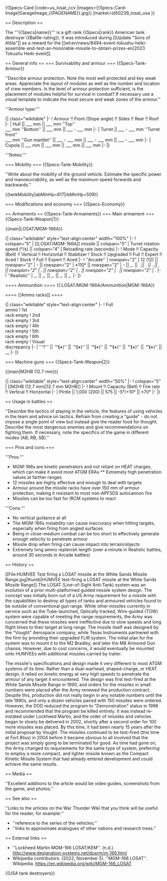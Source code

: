 {{Specs-Card
|code=us_losat_ccv
|images={{Specs-Card-Image|GarageImage_{{PAGENAME}}.jpg}}
|market=id50239_losat_usa
}}

== Description ==
<!-- ''In the description, the first part should be about the history of the creation and combat usage of the vehicle, as well as its key features. In the second part, tell the reader about the ground vehicle in the game. Insert a screenshot of the vehicle, so that if the novice player does not remember the vehicle by name, he will immediately understand what kind of vehicle the article is talking about.'' -->
The '''{{Specs|name}}''' is a gift rank {{Specs|rank}} American tank destroyer {{Battle-rating}}. It was introduced during [[Update "Sons of Attila"]] as a reward for the [[wt:en/news/8494-event-tokushu-heiki-assemble-and-test-an-honorable-missile-to-obtain-prizes-en|2023 Tokushu Heiki event]].

== General info ==
=== Survivability and armour ===
{{Specs-Tank-Armour}}
<!-- ''Describe armour protection. Note the most well protected and key weak areas. Appreciate the layout of modules as well as the number and location of crew members. Is the level of armour protection sufficient, is the placement of modules helpful for survival in combat? If necessary use a visual template to indicate the most secure and weak zones of the armour.'' -->
''Describe armour protection. Note the most well protected and key weak areas. Appreciate the layout of modules as well as the number and location of crew members. Is the level of armour protection sufficient, is the placement of modules helpful for survival in combat? If necessary use a visual template to indicate the most secure and weak zones of the armour.''

'''Armour type:''' <!-- The types of armour present on the vehicle and their general locations -->
<!-- Example: * Rolled homogeneous armour (Front, Side, Rear, Hull roof)
* Cast homogeneous armour (Turret, Transmission area) -->

{| class="wikitable"
|-
! Armour !! Front (Slope angle) !! Sides !! Rear !! Roof
|-
| Hull || ___ mm || ___ mm ''Top'' <br> ___ mm ''Bottom'' || ___ mm || ___ - ___ mm
|-
| Turret || ___ - ___ mm ''Turret front'' <br> ___ mm ''Gun mantlet'' || ___ - ___ mm || ___ - ___ mm || ___ - ___ mm
|-
| Cupola || ___ mm || ___ mm || ___ mm || ___ mm
|-
|}

'''Notes:''' <!-- Any additional notes which the user needs to be aware of -->
<!-- Example: * Suspension wheels are 20 mm thick, tracks are 30 mm thick, and torsion bars are 60 mm thick. -->

=== Mobility ===
{{Specs-Tank-Mobility}}
<!-- ''Write about the mobility of the ground vehicle. Estimate the specific power and manoeuvrability, as well as the maximum speed forwards and backwards.'' -->
''Write about the mobility of the ground vehicle. Estimate the specific power and manoeuvrability, as well as the maximum speed forwards and backwards.''

{{tankMobility|abMinHp=817|rbMinHp=509}}

=== Modifications and economy ===
{{Specs-Economy}}

== Armaments ==
{{Specs-Tank-Armaments}}
=== Main armament ===
{{Specs-Tank-Weapon|1}}
<!-- ''Give the reader information about the characteristics of the main gun. Assess its effectiveness in a battle based on the reloading speed, ballistics and the power of shells. Do not forget about the flexibility of the fire, that is how quickly the cannon can be aimed at the target, open fire on it and aim at another enemy. Add a link to the main article on the gun: <code><nowiki>{{main|Name of the weapon}}</nowiki></code>. Describe in general terms the ammunition available for the main gun. Give advice on how to use them and how to fill the ammunition storage.'' -->
{{main|LOSAT/MGM-166A}}

{| class="wikitable" style="text-align:center" width="100%"
|-
! colspan="5" | [[LOSAT/MGM-166A]] missile || colspan="5" | Turret rotation speed (°/s) || colspan="4" | Reloading rate (seconds)
|-
! Mode !! Capacity (Belt) !! Vertical !! Horizontal !! Stabilizer
! Stock !! Upgraded !! Full !! Expert !! Aced
! Stock !! Full !! Expert !! Aced
|-
! ''Arcade''
| rowspan="2" | 12 (12) || rowspan="2" | - || rowspan="2" | ±110° || rowspan="2" | - || __._ || __._ || __._ || __._ || __._ || rowspan="2" | _.__ || rowspan="2" | _.__ || rowspan="2" | _.__ || rowspan="2" | _.__
|-
! ''Realistic''
| __._ || __._ || __._ || __._ || __._
|-
|}

==== Ammunition ====
{{:LOSAT/MGM-166A/Ammunition|MGM-166A}}

==== [[Ammo racks]] ====
<!-- [[File:Ammoracks_{{PAGENAME}}.png|right|thumb|x250px|[[Ammo racks]] of the {{PAGENAME}}]] -->
<!-- '''Last updated:''' -->
{| class="wikitable" style="text-align:center"
|-
! Full<br>ammo
! 1st<br>rack empty
! 2nd<br>rack empty
! 3rd<br>rack empty
! 4th<br>rack empty
! 5th<br>rack empty
! 6th<br>rack empty
! Visual<br>discrepancy
|-
| '''1''' || __&nbsp;''(+__)'' || __&nbsp;''(+__)'' || __&nbsp;''(+__)'' || __&nbsp;''(+__)'' || __&nbsp;''(+__)'' || __&nbsp;''(+__)'' || __
|-
|}

=== Machine guns ===
{{Specs-Tank-Weapon|2}}
<!-- ''Offensive and anti-aircraft machine guns not only allow you to fight some aircraft but also are effective against lightly armoured vehicles. Evaluate machine guns and give recommendations on its use.'' -->
{{main|M2HB (12.7 mm)}}

{| class="wikitable" style="text-align:center" width="50%"
|-
! colspan="5" | [[M2HB (12.7 mm)|12.7 mm M2HB]]
|-
! Mount !! Capacity (Belt) !! Fire rate !! Vertical !! Horizontal
|-
| Pintle || 1,000 (200) || 575 || -5°/+10° || ±70°
|-
|}

== Usage in battles ==
<!-- ''Describe the tactics of playing in the vehicle, the features of using vehicles in the team and advice on tactics. Refrain from creating a "guide" - do not impose a single point of view but instead give the reader food for thought. Describe the most dangerous enemies and give recommendations on fighting them. If necessary, note the specifics of the game in different modes (AB, RB, SB).'' -->
''Describe the tactics of playing in the vehicle, the features of using vehicles in the team and advice on tactics. Refrain from creating a "guide" - do not impose a single point of view but instead give the reader food for thought. Describe the most dangerous enemies and give recommendations on fighting them. If necessary, note the specifics of the game in different modes (AB, RB, SB).''

=== Pros and cons ===
<!-- ''Summarise and briefly evaluate the vehicle in terms of its characteristics and combat effectiveness. Mark its pros and cons in a bulleted list. Try not to use more than 6 points for each of the characteristics. Avoid using categorical definitions such as "bad", "good" and the like - use substitutions with softer forms such as "inadequate" and "effective".'' -->

'''Pros:'''

* MGM-166s are kinetic penetrators and not reliant on HEAT charges, which can make it avoid most ATGM ERAs
** Extremely high penetration values at farther ranges
* 12 missiles are highly effective and enough to deal with targets
* Armour around the missile racks have over 150 mm of armour protection, making it resistant to most non-APFSDS autocannon fire
* Missiles can be too fast for IRCM systems to react

'''Cons:'''

* No vertical guidance at all
* The MGM-166s instability can cause inaccuracy when hitting targets, especially when firing from angled surfaces
* Being in close-medium combat can be too short to effectively generate enough velocity to penetrate armour
* Missile drop when firing can cause impact into terrain/objects
* Extremely long ammo replenish length (over a minute in Realistic battles, around 30 seconds in Arcade battles)

== History ==
<!-- ''Describe the history of the creation and combat usage of the vehicle in more detail than in the introduction. If the historical reference turns out to be too long, take it to a separate article, taking a link to the article about the vehicle and adding a block "/History" (example: <nowiki>https://wiki.warthunder.com/(Vehicle-name)/History</nowiki>) and add a link to it here using the <code>main</code> template. Be sure to reference text and sources by using <code><nowiki><ref></ref></nowiki></code>, as well as adding them at the end of the article with <code><nowiki><references /></nowiki></code>. This section may also include the vehicle's dev blog entry (if applicable) and the in-game encyclopedia description (under <code><nowiki>=== In-game description ===</nowiki></code>, also if applicable).'' -->
[[File:HUMVEE Test firing a LOSAT missile at the White Sands Missile Range.jpg|thumb|HUMVEE test-firing a LOSAT missile at the White Sands Missile Range]]
The LOSAT (Line-of-Sight Anti-Tank) system was an evolution of a prior multi-platformed guided missile system design. The concept was initially born out of a US Army requirement for a missile with the capabilities to destroy all types of tanks and armoured vehicles found to be outside of conventional gun range. While other missiles currently in service such as the Tube-launched, Optically tracked, Wire-guided (TOW) system were capable of meeting the range requirements, the Army was concerned that these missiles were ineffective due to slow speeds and long flight times to their target at long range. The missile itself was designed by the "Vought" Aerospace company, while Texas Instruments partnered with the firm by providing their upgraded FLIR system. The initial plan for the system was to mount it to the M2 Bradley, and later the M8 Armored Gun chassis. However, due to cost concerns, it would eventually be mounted onto HUMVEEs with additional missiles carried by trailer.

The missile's specifications and design made it very different to most ATGM systems of its time. Rather than a dual-warhead, shaped-charge, or HEAT design, it relied on kinetic energy at very high speeds to penetrate the armour of any target it encountered. The design was first test-fired at the White Sands Missile Range in 1990, and orders for the missiles in small numbers were placed after the Army renewed the production contract. Despite this, production did not really begin in any notable numbers until the late 1990s, and only a dozen vehicles paired with 150 missiles were ordered. However, the DOD reduced the program to "Demonstration" status in 1996 and recommended that the program be killed entirely. It was instead re-instated under Lockheed Martin, and the order of missiles and vehicles began to slowly be delivered in 2002, shortly after a second order for 100 more missiles was placed. By this time, it had been nearly 15 years after the initial proposal by Vought. The missiles continued to be test-fired (this time at Fort Bliss) in 2004 before it became obvious to all involved that the project was simply going to be terminated for good. As time had gone on, the Army changed its requirements for the same type of system, preferring to employ a more compact, and lighter missile known as the Compact Kinetic Missile System that had already entered development and could achieve the same results.

== Media ==
<!-- ''Excellent additions to the article would be video guides, screenshots from the game, and photos.'' -->
''Excellent additions to the article would be video guides, screenshots from the game, and photos.''

== See also ==
<!-- ''Links to the articles on the War Thunder Wiki that you think will be useful for the reader, for example:''
* ''reference to the series of the vehicles;''
* ''links to approximate analogues of other nations and research trees.'' -->
''Links to the articles on the War Thunder Wiki that you think will be useful for the reader, for example:''

* ''reference to the series of the vehicles;''
* ''links to approximate analogues of other nations and research trees.''

== External links ==
<!-- ''Paste links to sources and external resources, such as:''
* ''topic on the official game forum;''
* ''other literature.'' -->

* ''Lockheed Martin MGM-166 LOSAT/KEM''. (n.d.). <nowiki>http://www.designation-systems.net/dusrm/m-166.html</nowiki>
* Wikipedia contributors. (2022, November 5). ''MGM-166 LOSAT''. Wikipedia. <nowiki>https://en.wikipedia.org/wiki/MGM-166_LOSAT</nowiki>

{{USA tank destroyers}}
